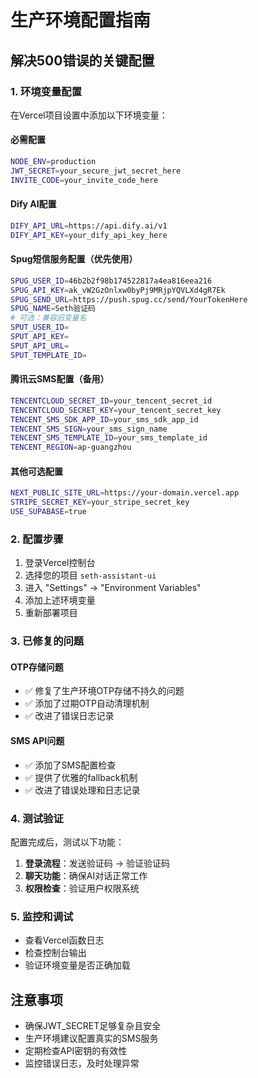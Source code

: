 # 生产环境配置指南

## 解决500错误的关键配置

### 1. 环境变量配置

在Vercel项目设置中添加以下环境变量：

#### 必需配置
```bash
NODE_ENV=production
JWT_SECRET=your_secure_jwt_secret_here
INVITE_CODE=your_invite_code_here
```

#### Dify AI配置
```bash
DIFY_API_URL=https://api.dify.ai/v1
DIFY_API_KEY=your_dify_api_key_here
```

#### Spug短信服务配置（优先使用）
```bash
SPUG_USER_ID=46b2b2f98b174522817a4ea816eea216
SPUG_API_KEY=ak_vW2GzOnlxw0byPj9MRjpYQVLXd4gR7Ek
SPUG_SEND_URL=https://push.spug.cc/send/YourTokenHere
SPUG_NAME=Seth验证码
# 可选：兼容旧变量名
SPUT_USER_ID=
SPUT_API_KEY=
SPUT_API_URL=
SPUT_TEMPLATE_ID=
```

#### 腾讯云SMS配置（备用）
```bash
TENCENTCLOUD_SECRET_ID=your_tencent_secret_id
TENCENTCLOUD_SECRET_KEY=your_tencent_secret_key
TENCENT_SMS_SDK_APP_ID=your_sms_sdk_app_id
TENCENT_SMS_SIGN=your_sms_sign_name
TENCENT_SMS_TEMPLATE_ID=your_sms_template_id
TENCENT_REGION=ap-guangzhou
```

#### 其他可选配置
```bash
NEXT_PUBLIC_SITE_URL=https://your-domain.vercel.app
STRIPE_SECRET_KEY=your_stripe_secret_key
USE_SUPABASE=true
```

### 2. 配置步骤

1. 登录Vercel控制台
2. 选择您的项目 `seth-assistant-ui`
3. 进入 "Settings" → "Environment Variables"
4. 添加上述环境变量
5. 重新部署项目

### 3. 已修复的问题

#### OTP存储问题
- ✅ 修复了生产环境OTP存储不持久的问题
- ✅ 添加了过期OTP自动清理机制
- ✅ 改进了错误日志记录

#### SMS API问题
- ✅ 添加了SMS配置检查
- ✅ 提供了优雅的fallback机制
- ✅ 改进了错误处理和日志记录

### 4. 测试验证

配置完成后，测试以下功能：

1. **登录流程**：发送验证码 → 验证验证码
2. **聊天功能**：确保AI对话正常工作
3. **权限检查**：验证用户权限系统

### 5. 监控和调试

- 查看Vercel函数日志
- 检查控制台输出
- 验证环境变量是否正确加载

## 注意事项

- 确保JWT_SECRET足够复杂且安全
- 生产环境建议配置真实的SMS服务
- 定期检查API密钥的有效性
- 监控错误日志，及时处理异常
